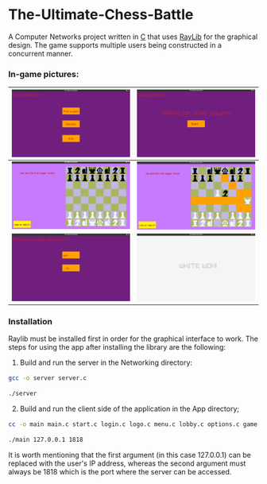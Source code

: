 # The-Ultimate-Chess-Battle

A Computer Networks project written in <a href="https://en.wikipedia.org/wiki/C_(programming_language)">C</a> that uses <a href="https://www.raylib.com/">RayLib</a> for the graphical design. The game supports multiple users being constructed in a concurrent manner.

### In-game pictures:

|![](https://github.com/Ifty18/The-Ultimate-Chess-Battle/blob/main/In-Game%20Pictures/menu%20screen.png)|![](https://github.com/Ifty18/The-Ultimate-Chess-Battle/blob/main/In-Game%20Pictures/lobby%20sceen.png)|
|---|---|
|![](https://github.com/Ifty18/The-Ultimate-Chess-Battle/blob/main/In-Game%20Pictures/in%20game%201.png)|![](https://github.com/Ifty18/The-Ultimate-Chess-Battle/blob/main/In-Game%20Pictures/in%20game%202.png)|
|![](https://github.com/Ifty18/The-Ultimate-Chess-Battle/blob/main/In-Game%20Pictures/exit.png)|![](https://github.com/Ifty18/The-Ultimate-Chess-Battle/blob/main/In-Game%20Pictures/white%20won.png)|

### Installation

Raylib must be installed first in order for the graphical interface to work. The steps for using the app after installing the library are the following:

1. Build and run the server in the Networking directory:

```sh
gcc -o server server.c
```

```sh
./server
```

2. Build and run the client side of the application in the App directory;

```sh
cc -o main main.c start.c login.c logo.c menu.c lobby.c options.c game.c wwin.c bwin.c exit.c -lraylib -lGL -lm -lpthread -ldl -lrt -lX11
```

```sh
./main 127.0.0.1 1818
```

It is worth mentioning that the first argument (in this case 127.0.0.1) can be replaced with the user's IP address, whereas the second argument must always be 1818 which is the port where the server can be accessed.
